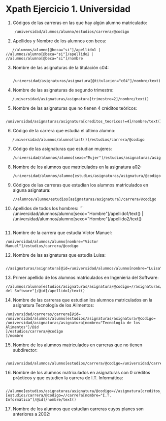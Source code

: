 # Xpath Ejercicio 1. Universidad
1.   Códigos de las carreras en las que hay algún alumno matriculado:
```
    /universidad/alumnos/alumno/estudios/carrera/@codigo
```
2. Apellidos y Nombre de los alumnos con beca:
 ```
    //alumnos/alumno[@beca="si"]/apellido1 | //alumnos/alumno[@beca="si"]/apellido2 | //alumnos/alumno[@beca="si"]/nombre
```
3. Nombre de las asignaturas de la titulación c04:
   ```
    /universidad/asignaturas/asignatura[@titulacion="c04"]/nombre/text()
   ```
4. Nombre de las asignaturas de segundo trimestre: 
```
   /universidad/asignaturas/asignatura[trimestre=2]/nombre/text()
```
5. Nombre de las asignaturas que no tienen 4 créditos teóricos:
```
   /universidad/asignaturas/asignatura[creditos_teoricos!=4]/nombre/text()
```
6. Código de la carrera que estudia el último alumno:
``` 
   /universidad/alumnos/alumno[last()]/estudios/carrera/@codigo 
```
7. Código de las asignaturas que estudian mujeres:
    ``` 
    /universidad/alumnos/alumno[sexo="Mujer"]/estudios/asignaturas/asignatura/@codigo
    ```
8. Nombre de los alumnos que matriculados en la asignatura a02:
    ```
    /universidad/alumnos/alumno[estudios/asignaturas/asignatura/@codigo="a02"]/nombre/text() 
    ```
9. Códigos de las carreras que estudian los alumnos matriculados en alguna asignatura:
    ``` 
    //alumnos/alumno/estudios[asignaturas/asignatura]/carrera/@codigo
    ```
10.  Apellidos de todos los hombres:
    ```
    /universidad/alumnos/alumno[sexo="Hombre"]/apellido1/text() | /universidad/alumnos/alumno[sexo="Hombre"]/apellido2/text()
     ```
11.  Nombre de la carrera que estudia Víctor Manuel:
```
/universidad/alumnos/alumno[nombre="Víctor Manuel"]/estudios/carrera/@codigo
```
12.  Nombre de las asignaturas que estudia Luisa:
   ``` 
    //asignaturas/asignatura[@id=/universidad/alumnos/alumno[nombre="Luisa"]/estudios/asignaturas/asignatura/@codigo]/nombre/text()
   ```
13.  Primer apellido de los alumnos matriculados en Ingeniería del Software:
   ``` 
   //alumnos/alumno[estudios/asignaturas/asignatura/@codigo=//asignaturas/asignatura[nombre="Ingeniería del Software"]/@id]/apellido1/text()
   ```
14.  Nombre de las carreras que estudian los alumnos matriculados en la asignatura Tecnología de los Alimentos:
   ```
/universidad/carreras/carrera[@id=
/universidad/alumnos/alumno[estudios/asignaturas/asignatura/@codigo=
/universidad/asignaturas/asignatura[nombre="Tecnología de los Alimentos"]/@id
]/estudios/carrera/@codigo
]/nombre
   ```
  
15.   Nombre de los alumnos matriculados en carreras que no tienen subdirector:
   ```
      /universidad/alumnos/alumno[estudios/carrera/@codigo=/universidad/carreras/carrera[not(subdirector)]/@id]/nombre/text()
   ```
    
16.   Nombre de los alumnos matriculados en asignaturas con 0 créditos prácticos y que estudien la carrera de I.T. Informática: 
   ``` 
      //alumno[estudios/asignaturas/asignatura/@codigo=//asignatura[creditos_practicos=0]/@id][estudios/carrera/@codigo=//carrera[nombre="I.T. Informática"]/@id]/nombre/text()
   ```
17.   Nombre de los alumnos que estudian carreras cuyos planes son anteriores a 2002: 
   ```
   
   ```
